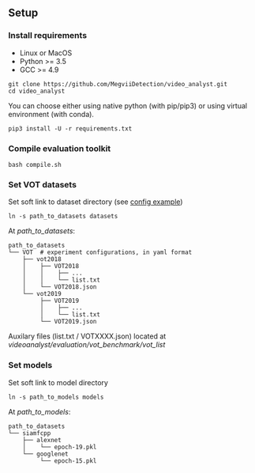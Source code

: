 ## Setup
### 
### Install requirements
- Linux or MacOS
- Python >= 3.5
- GCC >= 4.9
```
git clone https://github.com/MegviiDetection/video_analyst.git
cd video_analyst
```
You can choose either using native python (with pip/pip3) or using virtual environment (with conda).
```
pip3 install -U -r requirements.txt 
```

### Compile evaluation toolkit
```
bash compile.sh
```

### Set VOT datasets
Set soft link to dataset directory (see [config example](../experiments/siamfcpp/siamfcpp_alexnet.yaml))
```
ln -s path_to_datasets datasets
```

At _path_to_datasets_:
```
path_to_datasets
└── VOT  # experiment configurations, in yaml format
    ├── vot2018
    │    ├── VOT2018
    │    │    ├── ...
    │    │    └── list.txt
    │    └── VOT2018.json
    └── vot2019
         ├── VOT2019
         │    ├── ...
         │    └── list.txt
         └── VOT2019.json
```
Auxilary files (list.txt / VOTXXXX.json) located at _videoanalyst/evaluation/vot_benchmark/vot_list_

### Set models
Set soft link to model directory
```
ln -s path_to_models models
```

At _path_to_models_:
```
path_to_datasets
└── siamfcpp
    ├── alexnet
    │    └── epoch-19.pkl
    └── googlenet
         └── epoch-15.pkl
```
